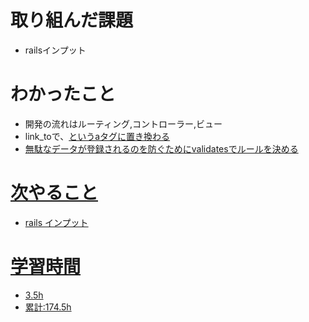 # 取り組んだ課題
- railsインプット
# わかったこと
- 開発の流れはルーティング,コントローラー,ビュー
- link_toで、<a href=~>というaタグに置き換わる
- 無駄なデータが登録されるのを防ぐためにvalidatesでルールを決める
# 次やること
- rails インプット
# 学習時間
- 3.5h
- 累計:174.5h
